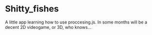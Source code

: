 # Shitty_fishes
A little app learning how to use proccesing.js. In some months will be a decent 2D videogame, or 3D, who knows...

